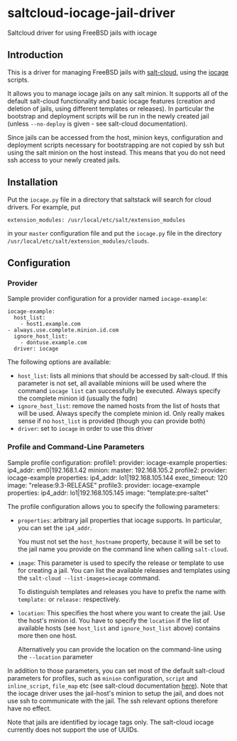 # saltcloud-iocage-jail-driver
Saltcloud driver for using FreeBSD jails with iocage

## Introduction

This is a driver for managing FreeBSD jails with [salt-cloud](https://docs.saltstack.com/en/latest/topics/cloud/index.html), using the [iocage](https://github.com/iocage/iocage) scripts.

It allows you to manage iocage jails on any salt minion. It supports all of the
default salt-cloud functionality and basic iocage features (creation and
deletion of jails, using different templates or releases). In particular the
bootstrap and deployment scripts will be run in the newly created jail (unless
`--no-deploy` is given - see salt-cloud documentation).

Since jails can be accessed from the host, minion keys, configuration and
deployment scripts necessary for bootstrapping are not copied by ssh but using
the salt minion on the host instead. This means that you do not need ssh access
to your newly created jails.


## Installation

Put the `iocage.py` file in a directory that saltstack will search for cloud drivers. For example, put

    extension_modules: /usr/local/etc/salt/extension_modules

in your `master` configuration file and put the `iocage.py` file in the directory `/usr/local/etc/salt/extension_modules/clouds`.



## Configuration

### Provider

Sample provider configuration for a provider named `iocage-example`:

    iocage-example:
      host_list:
        - host1.example.com
	- always.use.complete.minion.id.com
      ignore_host_list:
        - dontuse.example.com
      driver: iocage

The following options are available:
 * `host_list`: lists all minions that should be accessed by salt-cloud. If
   this parameter is not set, all available minions will be used where the
   command `iocage list` can successfully be executed. Always specify the
   complete minion id (usually the fqdn)
 * `ignore_host_list`: remove the named hosts from the list of hosts that will
   be used. Always specify the complete minion id. Only really makes sense if
   no `host_list` is provided (though you can provide both)
 * `driver`: set to `iocage` in order to use this driver

### Profile and Command-Line Parameters

Sample profile configuration:
    profile1:
      provider: iocage-example
      properties:
	ip4_addr: em0|192.168.1.42
      minion:
        master: 192.168.105.2
    profile2:
      provider: iocage-example
	properties:
	  ip4_addr: lo1|192.168.105.144
	  exec_timeout: 120
      image: "release:9.3-RELEASE"
    profile3:
      provider: iocage-example
	properties:
	  ip4_addr: lo1|192.168.105.145
      image: "template:pre-saltet"

The profile configuration allows you to specify the following parameters:

 * `properties`: arbitrary jail properties that iocage supports. In particular,
   you can set the `ip4_addr`.
 
   You must not set the `host_hostname` property, because it will be set to the
   jail name you provide on the command line when calling `salt-cloud`.
 
 * `image`: This parameter is used to specify the release or template to use
   for creating a jail. You can list the available releases and templates using
   the `salt-cloud --list-images=iocage` command.

   To distinguish templates and releases you have to prefix the name with
   `template:` or `release:` respectively.

 * `location`: This specifies the host where you want to create the jail. Use
   the host's minion id.
   You have to specify the `location` if the list of available hosts (see
   `host_list` and `ignore_host_list` above) contains more then one host.

   Alternatively you can provide the location on the command-line using the
   `--location` parameter

In addition to those parameters, you can set most of the default salt-cloud
parameters for profiles, such as `minion` configuration, `script` and
`inline_script`, `file_map` etc (see salt-cloud documentation
[here](https://docs.saltstack.com/en/latest/topics/cloud/misc.html)).  Note
that the iocage driver uses the jail-host's minion to setup the jail, and does
not use ssh to communicate with the jail. The ssh relevant options therefore
have no effect.


Note that jails are identified by iocage tags only. The salt-cloud iocage
currently does not support the use of UUIDs.



